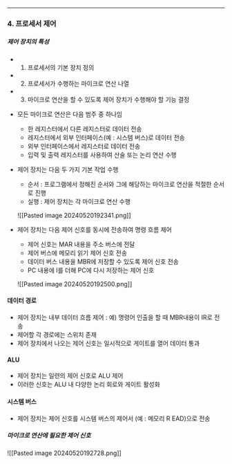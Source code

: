 
---
### 4. 프로세서 제어
##### 제어 장치의 특성
- 1. 프로세서의 기본 장치 정의
- 2. 프로세서가 수행하는 마이크로 연산 나열
- 3. 마이크로 연산을 할 수 있도록 제어 장치가 수행해야 할 기능 결정
- 모든 마이크로 연산은 다음 범주 중 하나임
	- 한 레지스터에서 다른 레지스터로 데이터 전송
	- 레지스터에서 외부 인터페이스(예 : 시스템 버스)로 데이터 전송
	- 외부 인터페이스에서 레지스터로 데이터 전송
	- 입력 및 출력 레지스터를 사용하여 산술 또는 논리 연산 수행
- 제어 장치는 다음 두 가지 기본 작업 수행
	- 순서 : 프로그램에서 정해진 순서와 그에 해당하는 마이크로 연산을 적절한 순서로 진행
	- 실행 : 제어 장치는 각 마이크로 연산 수행

	![[Pasted image 20240520192341.png]]
- 제어 장치는 다음 제어 신호를 동시에 전송하여 명령 흐름 제어
	- 제어 신호는 MAR 내용을 주소 버스에 전달
	- 제어 버스에 메모리 읽기 제어 신호 전송
	- 데이터 버스 내용을 MBR에 저장할 수 있도록 제어 신호 전송
	- PC 내용에 I를 더해 PC에 다시 저장하는 제어 신호

	![[Pasted image 20240520192500.png]]

#### 데이터 경로
- 제어 장치는 내부 데이터 흐름 제어 : 예) 명령어 인출을 할 때 MBR내용이 IR로 전송
- 제어할 각 경로에는 스위치 존재
- 제어 장치에서 나오는 제어 신호는 일시적으로 게이트를 열어 데이터 통과

#### ALU
- 제어 장치는 일련의 제어 신호로 ALU 제어
- 이러한 신호는 ALU 내 다양한 논리 회로와 게이트 활성화

#### 시스템 버스
- 제어 장치는 제어 신호를 시스템 버스의 제어서 (예 : 메모리 R EAD)으로 전송

##### 마이크로 연산에 필요한 제어 신호

![[Pasted image 20240520192728.png]]
